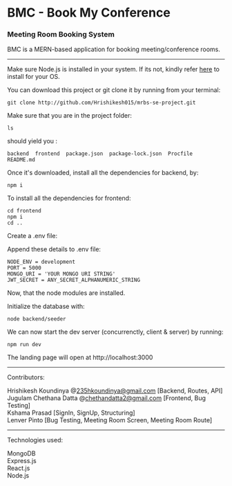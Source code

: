 # BMC - Book My Conference

### Meeting Room Booking System


BMC is a MERN-based application for booking meeting/conference rooms. 


------
Make sure Node.js is installed in your system. If its not, kindly refer [here](https://nodejs.org/en/download/) to install for your OS.

You can download this project or git clone it by running from your terminal:

```
git clone http://github.com/Hrishikesh015/mrbs-se-project.git
```

Make sure that you are in the project folder:

```
ls
```

should yield you :
```
backend  frontend  package.json  package-lock.json  Procfile  README.md
```


Once it's downloaded, install all the dependencies for backend, by:
```
npm i
```

To install all the dependencies for frontend:
```
cd frontend
npm i
cd ..
```

Create a .env file:

Append these details to .env file:
```
NODE_ENV = development
PORT = 5000
MONGO_URI = 'YOUR MONGO URI STRING'
JWT_SECRET = ANY_SECRET_ALPHANUMERIC_STRING
```

Now, that the node modules are installed.

Initialize the database with:
```
node backend/seeder
```

We can now start the dev server (concurrenctly, client & server) by running:
```
npm run dev
```

The landing page will open at http://localhost:3000

-------------

Contributors:

Hrishikesh Koundinya @[235hkoundinya@gmail.com](mailto:235hkoundinya@gmail.com) [Backend, Routes, API]<br/>
Jugulam Chethana Datta @[chethandatta2@gmail.com](mailto:chethandatta2@gmail.com) [Frontend, Bug Testing]<br/>
Kshama Prasad [SignIn, SignUp, Structuring]<br/>
Lenver Pinto [Bug Testing, Meeting Room Screen, Meeting Room Route]

-------------

Technologies used:


MongoDB<br/>
Express.js<br/>
React.js<br/>
Node.js<br/>


